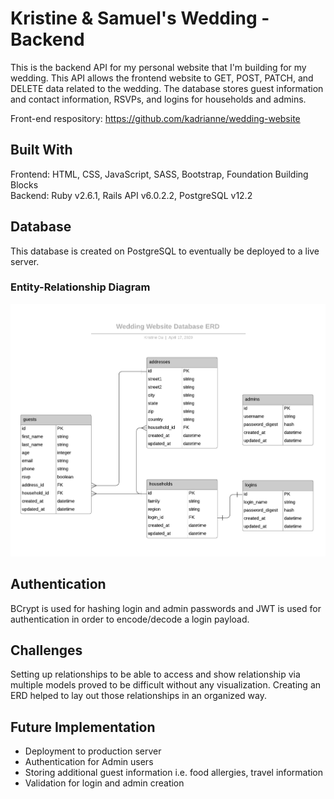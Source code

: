 # Kristine & Samuel's Wedding - Backend

This is the backend API for my personal website that I'm building for my wedding. This API allows the frontend website to GET, POST, PATCH, and DELETE data related to the wedding. The database stores guest information and contact information, RSVPs, and logins for households and admins. 

Front-end respository: https://github.com/kadrianne/wedding-website


## Built With
Frontend: HTML, CSS, JavaScript, SASS, Bootstrap, Foundation Building Blocks<br>
Backend: Ruby v2.6.1, Rails API v6.0.2.2, PostgreSQL v12.2

## Database

This database is created on PostgreSQL to eventually be deployed to a live server. 

### Entity-Relationship Diagram
![](media/wedding-website-erd.png)


## Authentication

BCrypt is used for hashing login and admin passwords and JWT is used for authentication in order to encode/decode a login payload. 

## Challenges

Setting up relationships to be able to access and show relationship via multiple models proved to be difficult without any visualization. Creating an ERD helped to lay out those relationships in an organized way.

## Future Implementation

- Deployment to production server
- Authentication for Admin users
- Storing additional guest information i.e. food allergies, travel information
- Validation for login and admin creation